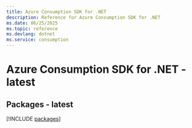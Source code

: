 ```yaml
---
title: Azure Consumption SDK for .NET
description: Reference for Azure Consumption SDK for .NET
ms.date: 06/25/2025
ms.topic: reference
ms.devlang: dotnet
ms.service: consumption
---
```

# Azure Consumption SDK for .NET - latest
## Packages - latest
[!INCLUDE [packages](consumption-index.md)]